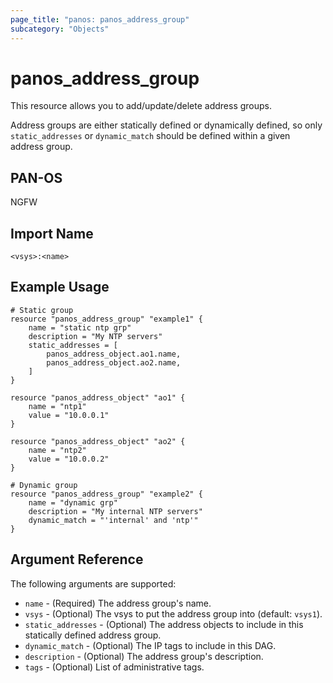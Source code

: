 ```yaml
---
page_title: "panos: panos_address_group"
subcategory: "Objects"
---
```


# panos_address_group

This resource allows you to add/update/delete address groups.

Address groups are either statically defined or dynamically defined, so only
`static_addresses` or `dynamic_match` should be defined within a given address
group.


## PAN-OS

NGFW


## Import Name

```
<vsys>:<name>
```


## Example Usage

```hcl
# Static group
resource "panos_address_group" "example1" {
    name = "static ntp grp"
    description = "My NTP servers"
    static_addresses = [
        panos_address_object.ao1.name,
        panos_address_object.ao2.name,
    ]
}

resource "panos_address_object" "ao1" {
    name = "ntp1"
    value = "10.0.0.1"
}

resource "panos_address_object" "ao2" {
    name = "ntp2"
    value = "10.0.0.2"
}
```

```hcl
# Dynamic group
resource "panos_address_group" "example2" {
    name = "dynamic grp"
    description = "My internal NTP servers"
    dynamic_match = "'internal' and 'ntp'"
}
```

## Argument Reference

The following arguments are supported:

* `name` - (Required) The address group's name.
* `vsys` - (Optional) The vsys to put the address group into (default:
  `vsys1`).
* `static_addresses` - (Optional) The address objects to include in this
  statically defined address group.
* `dynamic_match` - (Optional) The IP tags to include in this DAG.
* `description` - (Optional) The address group's description.
* `tags` - (Optional) List of administrative tags.
